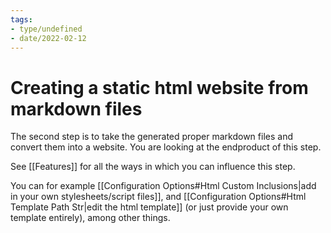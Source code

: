 ```yaml
---
tags:
- type/undefined
- date/2022-02-12
---
```


# Creating a static html website from markdown files
The second step is to take the generated proper markdown files and convert them into a website. You are looking at the endproduct of this step.

See [[Features]] for all the ways in which you can influence this step. 

You can for example [[Configuration Options#Html Custom Inclusions|add in your own stylesheets/script files]], and [[Configuration Options#Html Template Path Str|edit the html template]] (or just provide your own template entirely), among other things.  